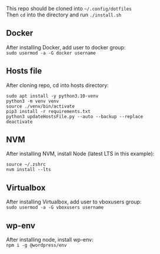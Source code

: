 This repo should be cloned into `~/.config/dotfiles`<br>
Then `cd` into the directory and run `./install.sh`

## Docker
After installing Docker, add user to docker group:<br>
`sudo usermod -a -G docker username`

## Hosts file
After cloning repo, cd into hosts directory:
```
sudo apt install -y python3.10-venv
python3 -m venv venv
source ./venv/bin/activate
pip3 install -r requirements.txt
python3 updateHostsFile.py --auto --backup --replace
deactivate
```

## NVM
After installing NVM, install Node (latest LTS in this example):
```
source ~/.zshrc
nvm install --lts
```

## Virtualbox
After installing Virtualbox, add user to vboxusers group:<br>
`sudo usermod -a -G vboxusers username`

## wp-env
After installing node, install wp-env:<br>
`npm i -g @wordpress/env`
